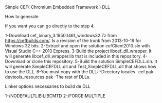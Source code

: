 Simple CEF( Chromium Embedded Framework ) DLL

How to generate 

If you want you can go directly to the step 4.

1-Download cef_binary_3.1650.1461_windows32.7z from https://cefbuilds.com/. Is a revision of the trunk from 2013-10-16 for Windows 32 bits.
2-Extract and open the solution cefClient2010.sln with Visual Studio C++ 2010 Express.
3-Build the project libcef_dll_wrapper. It will generate libcef_dll_wrapper.lib that is included in this repository.
4-Download or clone this repository.
5-Build the solution SimpleCEFDLL.sln. It will generate SimpleCEFDLL.dll and Test_SimpleCEFDLL.dll that shows how to use the DLL.
6-You must copy with the DLL:
	-Directory locales
	-cef.pak
	-devtools_resources.pak
	-The rest of DLLs.

Linker options necessaries to build de DLL

1-/NODEFAULTLIB:LIBCMTD
2-/FORCE:MULTIPLE
